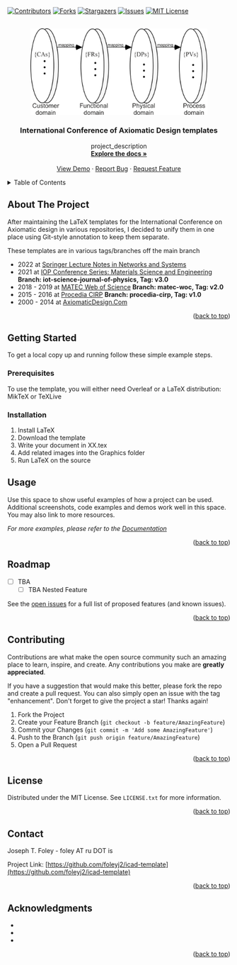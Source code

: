 <a name="readme-top"></a>
<!--*** This readme uses Best-README-Template. -->



<!-- PROJECT SHIELDS -->
<!--
*** I'm using markdown "reference style" links for readability.
*** Reference links are enclosed in brackets [ ] instead of parentheses ( ).
*** See the bottom of this document for the declaration of the reference variables
*** for contributors-url, forks-url, etc. This is an optional, concise syntax you may use.
*** https://www.markdownguide.org/basic-syntax/#reference-style-links
-->
[![Contributors][contributors-shield]][contributors-url]
[![Forks][forks-shield]][forks-url]
[![Stargazers][stars-shield]][stars-url]
[![Issues][issues-shield]][issues-url]
[![MIT License][license-shield]][license-url]



<!-- PROJECT LOGO -->
<br />
<div align="center">
  <a href="https://github.com/foleyj2/icad-template">
    <img src="Graphics/ad-domains.png" alt="Logo" width="400">
  </a>

<h3 align="center">International Conference of Axiomatic Design templates</h3>

  <p align="center">
    project_description
    <br />
    <a href="https://github.com/foleyj2/icad-template"><strong>Explore the docs »</strong></a>
    <br />
    <br />
    <a href="https://github.com/foleyj2/icad-template">View Demo</a>
    ·
    <a href="https://github.com/foleyj2/icad-template/issues">Report Bug</a>
    ·
    <a href="https://github.com/foleyj2/icad-template/issues">Request Feature</a>
  </p>
</div>



<!-- TABLE OF CONTENTS -->
<details>
  <summary>Table of Contents</summary>
  <ol>
    <li>
      <a href="#about-the-project">About The Project</a>
      <ul>
        <li><a href="#built-with">Built With</a></li>
      </ul>
    </li>
    <li>
      <a href="#getting-started">Getting Started</a>
      <ul>
        <li><a href="#prerequisites">Prerequisites</a></li>
        <li><a href="#installation">Installation</a></li>
      </ul>
    </li>
    <li><a href="#usage">Usage</a></li>
    <li><a href="#roadmap">Roadmap</a></li>
    <li><a href="#contributing">Contributing</a></li>
    <li><a href="#license">License</a></li>
    <li><a href="#contact">Contact</a></li>
    <li><a href="#acknowledgments">Acknowledgments</a></li>
  </ol>
</details>



<!-- ABOUT THE PROJECT -->
## About The Project
After maintaining the LaTeX templates for the International Conference on Axiomatic design in various repositories, I decided to unify them in one place using Git-style annotation to keep them separate.

These templates are in various tags/branches off the main branch
* 2022 at [Springer Lecture Notes in Networks and Systems](https://www.springer.com/series/15179)
* 2021 at [IOP Conference Series: Materials Science and Engineering](https://iopscience.iop.org/issue/1757-899X/1174/1)  **Branch: iot-science-journal-of-physics, Tag:  v3.0**
* 2018 - 2019 at [MATEC Web of Science](https://www.matec-conferences.org/icad) **Branch: matec-woc, Tag:  v2.0**
* 2015 - 2016 at [Procedia CIRP](https://www.sciencedirect.com/journal/procedia-cirp) **Branch: procedia-cirp, Tag:  v1.0**
* 2000 - 2014 at [AxiomaticDesign.Com](https://www.axiomaticdesign.com/technology/publications/)

<p align="right">(<a href="#readme-top">back to top</a>)</p>




<!-- GETTING STARTED -->
## Getting Started

To get a local copy up and running follow these simple example steps.

### Prerequisites

To use the template, you will either need Overleaf or a LaTeX distribution:  MikTeX or TeXLive

### Installation

1. Install LaTeX
2. Download the template
3. Write your document in XX.tex
4. Add related images into the Graphics folder 
5. Run LaTeX on the source


<!-- USAGE EXAMPLES -->
## Usage

Use this space to show useful examples of how a project can be used. Additional screenshots, code examples and demos work well in this space. You may also link to more resources.

_For more examples, please refer to the [Documentation](https://example.com)_

<p align="right">(<a href="#readme-top">back to top</a>)</p>



<!-- ROADMAP -->
## Roadmap

- [ ] TBA
    - [ ] TBA Nested Feature

See the [open issues](https://github.com/foleyj2/icad-template/issues) for a full list of proposed features (and known issues).

<p align="right">(<a href="#readme-top">back to top</a>)</p>



<!-- CONTRIBUTING -->
## Contributing

Contributions are what make the open source community such an amazing place to learn, inspire, and create. Any contributions you make are **greatly appreciated**.

If you have a suggestion that would make this better, please fork the repo and create a pull request. You can also simply open an issue with the tag "enhancement".
Don't forget to give the project a star! Thanks again!

1. Fork the Project
2. Create your Feature Branch (`git checkout -b feature/AmazingFeature`)
3. Commit your Changes (`git commit -m 'Add some AmazingFeature'`)
4. Push to the Branch (`git push origin feature/AmazingFeature`)
5. Open a Pull Request

<p align="right">(<a href="#readme-top">back to top</a>)</p>



<!-- LICENSE -->
## License

Distributed under the MIT License. See `LICENSE.txt` for more information.

<p align="right">(<a href="#readme-top">back to top</a>)</p>



<!-- CONTACT -->
## Contact

Joseph T. Foley - foley AT ru DOT is

Project Link: [https://github.com/foleyj2/icad-template](https://github.com/foleyj2/icad-template)

<p align="right">(<a href="#readme-top">back to top</a>)</p>



<!-- ACKNOWLEDGMENTS -->
## Acknowledgments

* []()
* []()
* []()

<p align="right">(<a href="#readme-top">back to top</a>)</p>



<!-- MARKDOWN LINKS & IMAGES -->
<!-- https://www.markdownguide.org/basic-syntax/#reference-style-links -->
[contributors-shield]: https://img.shields.io/github/contributors/foleyj2/icad-template.svg?style=for-the-badge
[contributors-url]: https://github.com/foleyj2/icad-template/graphs/contributors
[forks-shield]: https://img.shields.io/github/forks/foleyj2/icad-template.svg?style=for-the-badge
[forks-url]: https://github.com/foleyj2/icad-template/network/members
[stars-shield]: https://img.shields.io/github/stars/foleyj2/icad-template.svg?style=for-the-badge
[stars-url]: https://github.com/foleyj2/icad-template/stargazers
[issues-shield]: https://img.shields.io/github/issues/foleyj2/icad-template.svg?style=for-the-badge
[issues-url]: https://github.com/foleyj2/icad-template/issues
[license-shield]: https://img.shields.io/github/license/foleyj2/icad-template.svg?style=for-the-badge
[license-url]: https://github.com/foleyj2/icad-template/blob/master/LICENSE.txt
[linkedin-shield]: https://img.shields.io/badge/-LinkedIn-black.svg?style=for-the-badge&logo=linkedin&colorB=555
[linkedin-url]: https://linkedin.com/in/linkedin_username
[product-screenshot]: images/screenshot.png
[Next.js]: https://img.shields.io/badge/next.js-000000?style=for-the-badge&logo=nextdotjs&logoColor=white
[Next-url]: https://nextjs.org/
[React.js]: https://img.shields.io/badge/React-20232A?style=for-the-badge&logo=react&logoColor=61DAFB
[React-url]: https://reactjs.org/
[Vue.js]: https://img.shields.io/badge/Vue.js-35495E?style=for-the-badge&logo=vuedotjs&logoColor=4FC08D
[Vue-url]: https://vuejs.org/
[Angular.io]: https://img.shields.io/badge/Angular-DD0031?style=for-the-badge&logo=angular&logoColor=white
[Angular-url]: https://angular.io/
[Svelte.dev]: https://img.shields.io/badge/Svelte-4A4A55?style=for-the-badge&logo=svelte&logoColor=FF3E00
[Svelte-url]: https://svelte.dev/
[Laravel.com]: https://img.shields.io/badge/Laravel-FF2D20?style=for-the-badge&logo=laravel&logoColor=white
[Laravel-url]: https://laravel.com
[Bootstrap.com]: https://img.shields.io/badge/Bootstrap-563D7C?style=for-the-badge&logo=bootstrap&logoColor=white
[Bootstrap-url]: https://getbootstrap.com
[JQuery.com]: https://img.shields.io/badge/jQuery-0769AD?style=for-the-badge&logo=jquery&logoColor=white
[JQuery-url]: https://jquery.com 
